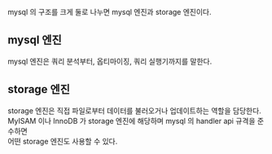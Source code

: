 mysql 의 구조를 크게 둘로 나누면 mysql 엔진과 storage 엔진이다. 

## mysql 엔진
mysql 엔진은 쿼리 분석부터, 옵티마이징, 쿼리 실행기까지를 말한다.  

## storage 엔진
storage 엔진은 직접 파일로부터 데이터를 불러오거나 업데이트하는 역할을 담당한다.  
MyISAM 이나 InnoDB 가 storage 엔진에 해당하며 mysql 의 handler api 규격을 준수하면  
어떤 storage 엔진도 사용할 수 있다.